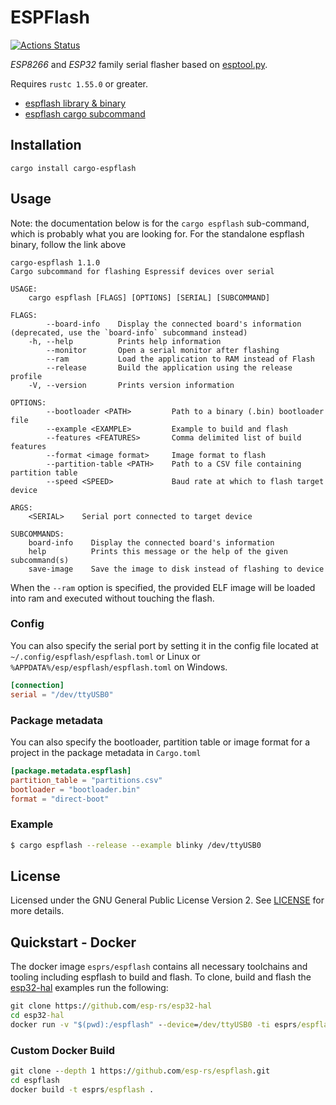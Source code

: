 # ESPFlash

[![Actions Status](https://github.com/esp-rs/espflash/workflows/CI/badge.svg)](https://github.com/esp-rs/espflash/actions?query=workflow%3A"CI")

_ESP8266_ and _ESP32_ family serial flasher based on [esptool.py](https://github.com/espressif/esptool).

Requires `rustc 1.55.0` or greater.

- [espflash library & binary](https://github.com/esp-rs/espflash/tree/master/espflash)
- [espflash cargo subcommand](https://github.com/esp-rs/espflash/tree/master/cargo-espflash)

## Installation

```shell
cargo install cargo-espflash
```

## Usage

Note: the documentation below is for the `cargo espflash` sub-command, which is probably what you are looking for.
For the standalone espflash binary, follow the link above

```text
cargo-espflash 1.1.0
Cargo subcommand for flashing Espressif devices over serial

USAGE:
    cargo espflash [FLAGS] [OPTIONS] [SERIAL] [SUBCOMMAND]

FLAGS:
        --board-info    Display the connected board's information (deprecated, use the `board-info` subcommand instead)
    -h, --help          Prints help information
        --monitor       Open a serial monitor after flashing
        --ram           Load the application to RAM instead of Flash
        --release       Build the application using the release profile
    -V, --version       Prints version information

OPTIONS:
        --bootloader <PATH>         Path to a binary (.bin) bootloader file
        --example <EXAMPLE>         Example to build and flash
        --features <FEATURES>       Comma delimited list of build features
        --format <image format>     Image format to flash
        --partition-table <PATH>    Path to a CSV file containing partition table
        --speed <SPEED>             Baud rate at which to flash target device

ARGS:
    <SERIAL>    Serial port connected to target device

SUBCOMMANDS:
    board-info    Display the connected board's information
    help          Prints this message or the help of the given subcommand(s)
    save-image    Save the image to disk instead of flashing to device
```

When the `--ram` option is specified, the provided ELF image will be loaded into ram and executed without touching the flash.

### Config

You can also specify the serial port by setting it in the config file located at `~/.config/espflash/espflash.toml` or Linux
or `%APPDATA%/esp/espflash/espflash.toml` on Windows.

```toml
[connection]
serial = "/dev/ttyUSB0"
```

### Package metadata

You can also specify the bootloader, partition table or image format for a project in the package metadata in `Cargo.toml`

```toml
[package.metadata.espflash]
partition_table = "partitions.csv"
bootloader = "bootloader.bin"
format = "direct-boot"
```

### Example

```bash
$ cargo espflash --release --example blinky /dev/ttyUSB0
```

## License

Licensed under the GNU General Public License Version 2. See [LICENSE](LICENSE) for more details.

## Quickstart - Docker

The docker image `esprs/espflash` contains all necessary toolchains and tooling including espflash to build and flash.
To clone, build and flash the [esp32-hal](https://github.com/esp-rs/esp32-hal) examples run the following:

```cmd
git clone https://github.com/esp-rs/esp32-hal
cd esp32-hal
docker run -v "$(pwd):/espflash" --device=/dev/ttyUSB0 -ti esprs/espflash --release --tool=cargo --example=blinky /dev/ttyUSB0
```

### Custom Docker Build

```cmd
git clone --depth 1 https://github.com/esp-rs/espflash.git
cd espflash
docker build -t esprs/espflash .
```
